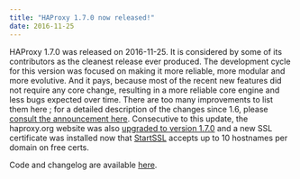 ```yaml
---
title: "HAProxy 1.7.0 now released!"
date: 2016-11-25
---
```


HAProxy 1.7.0 was released on 2016-11-25. It is considered by some of its contributors as the cleanest release ever produced. The development cycle for this version was focused on making it more reliable, more modular and more evolutive. And it pays, because most of the recent new features did not require any core change, resulting in a more reliable core engine and less bugs expected over time. There are too many improvements to list them here ; for a detailed description of the changes since 1.6, please [consult the announcement here](https://www.mail-archive.com/haproxy@formilux.org/msg24244.html). Consecutive to this update, the haproxy.org website was also [upgraded to version 1.7.0](http://demo.haproxy.org/) and a new SSL certificate was installed now that [StartSSL](https://www.startssl.com/) accepts up to 10 hostnames per domain on free certs.

Code and changelog are available [here](/download/1.7/src/).

